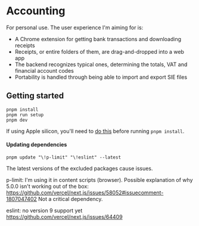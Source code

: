 # Accounting

For personal use. The user experience I'm aiming for is:

- A Chrome extension for getting bank transactions and downloading receipts
- Receipts, or entire folders of them, are drag-and-dropped into a web app
- The backend recognizes typical ones, determining the totals, VAT and financial account codes
- Portability is handled through being able to import and export SIE files

## Getting started

```
pnpm install
pnpm run setup
pnpm dev
```

If using Apple silicon, you'll need to [do this](https://github.com/Automattic/node-canvas/issues/2036#issuecomment-1627742027)
before running `pnpm install`.

#### Updating dependencies

```
pnpm update "\!p-limit" "\!eslint" --latest
```

The latest versions of the excluded packages cause issues.

p-limit: I'm using it in content scripts (browser). Possible explanation of
why 5.0.0 isn't working out of the box: https://github.com/vercel/next.js/issues/58052#issuecomment-1807047402
Not a critical dependency.

eslint: no version 9 support yet https://github.com/vercel/next.js/issues/64409
